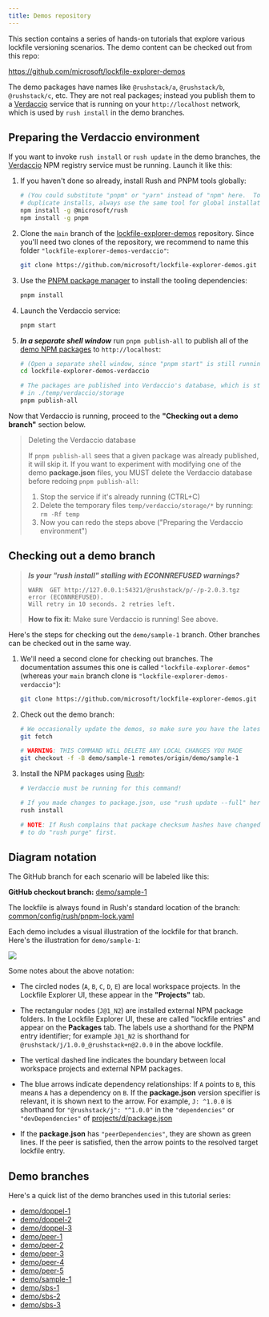 ```yaml
---
title: Demos repository
---
```


This section contains a series of hands-on tutorials that explore various lockfile versioning scenarios.
The demo content can be checked out from this repo:

https://github.com/microsoft/lockfile-explorer-demos

The demo packages have names like `@rushstack/a`, `@rushstack/b`, `@rushstack/c`, etc.
They are not real packages; instead you publish them to a [Verdaccio](https://verdaccio.org/) service
that is running on your `http://localhost` network, which is used by `rush install` in the demo branches.

## Preparing the Verdaccio environment

If you want to invoke `rush install` or `rush update` in the demo branches, the [Verdaccio](https://verdaccio.org/)
NPM registry service must be running. Launch it like this:

1. If you haven't done so already, install Rush and PNPM tools globally:

   ```bash
   # (You could substitute "pnpm" or "yarn" instead of "npm" here.  To avoid confusing
   # duplicate installs, always use the same tool for global installations!)
   npm install -g @microsoft/rush
   npm install -g pnpm
   ```

2. Clone the `main` branch of the [lockfile-explorer-demos](https://github.com/microsoft/lockfile-explorer-demos)
   repository. Since you'll need two clones of the repository, we recommend to name this folder
   `"lockfile-explorer-demos-verdaccio"`:
   ```bash
   git clone https://github.com/microsoft/lockfile-explorer-demos.git lockfile-explorer-demos-verdaccio
   ```
3. Use the [PNPM package manager](https://pnpm.io/) to install the tooling dependencies:
   ```bash
   pnpm install
   ```
4. Launch the Verdaccio service:
   ```bash
   pnpm start
   ```
5. **_In a separate shell window_** run `pnpm publish-all` to publish all of the
   [demo NPM packages](https://github.com/microsoft/lockfile-explorer-demos/tree/main/demo-packages)
   to `http://localhost`:

   ```bash
   # (Open a separate shell window, since "pnpm start" is still running from step 3)
   cd lockfile-explorer-demos-verdaccio

   # The packages are published into Verdaccio's database, which is stored
   # in ./temp/verdaccio/storage
   pnpm publish-all
   ```

Now that Verdaccio is running, proceed to the **"Checking out a demo branch"** section below.

> Deleting the Verdaccio database
>
> If `pnpm publish-all` sees that a given package was already published, it will skip it.
> If you want to experiment with modifying one of the demo **package.json** files,
> you MUST delete the Verdaccio database before redoing `pnpm publish-all`:
>
> 1. Stop the service if it's already running (CTRL+C)
> 2. Delete the temporary files `temp/verdaccio/storage/*` by running: `rm -Rf temp`
> 3. Now you can redo the steps above ("Preparing the Verdaccio environment")

## Checking out a demo branch

> **_Is your "rush install" stalling with ECONNREFUSED warnings?_**
>
> ```
> WARN  GET http://127.0.0.1:54321/@rushstack/p/-/p-2.0.3.tgz error (ECONNREFUSED).
> Will retry in 10 seconds. 2 retries left.
> ```
>
> **How to fix it:** Make sure Verdaccio is running! See above.

Here's the steps for checking out the `demo/sample-1` branch. Other branches can be checked out
in the same way.

1. We'll need a second clone for checking out branches. The documentation assumes this one is
   called `"lockfile-explorer-demos"` (whereas your `main` branch clone is `"lockfile-explorer-demos-verdaccio"`):

   ```bash
   git clone https://github.com/microsoft/lockfile-explorer-demos.git lockfile-explorer-demos
   ```

2. Check out the demo branch:

   ```bash
   # We occasionally update the demos, so make sure you have the latest branch
   git fetch

   # WARNING: THIS COMMAND WILL DELETE ANY LOCAL CHANGES YOU MADE
   git checkout -f -B demo/sample-1 remotes/origin/demo/sample-1
   ```

3. Install the NPM packages using [Rush](@rushjs/):

   ```bash
   # Verdaccio must be running for this command!

   # If you made changes to package.json, use "rush update --full" here instead
   rush install

   # NOTE: If Rush complains that package checksum hashes have changed, you may need
   # to do "rush purge" first.
   ```

## Diagram notation

The GitHub branch for each scenario will be labeled like this:

**GitHub checkout branch:** [demo/sample-1](https://github.com/microsoft/lockfile-explorer-demos/tree/demo/sample-1)

The lockfile is always found in Rush's standard location of the branch:
[common/config/rush/pnpm-lock.yaml](https://github.com/microsoft/lockfile-explorer-demos/blob/demo/sample-1/common/config/rush/pnpm-lock.yaml)

Each demo includes a visual illustration of the lockfile for that branch. Here's the illustration for `demo/sample-1`:

<a className='no-external-link-icon'
href="https://raw.githubusercontent.com/microsoft/lockfile-explorer-demos/demo/sample-1/common/images/lfx-demo-sample-1.svg"><img
src="https://raw.githubusercontent.com/microsoft/lockfile-explorer-demos/demo/sample-1/common/images/lfx-demo-sample-1.svg"
/></a><br/>

Some notes about the above notation:

- The circled nodes (`A`, `B`, `C`, `D`, `E`) are local workspace projects.
  In the Lockfile Explorer UI, these appear in the **"Projects"** tab.

- The rectangular nodes (`J@1_N2`) are installed external NPM package folders.
  In the Lockfile Explorer UI, these are called "lockfile entries" and appear on the **Packages** tab.
  The labels use a shorthand for the PNPM entry identifier; for example `J@1_N2` is shorthand
  for `@rushstack/j/1.0.0_@rushstack+n@2.0.0` in the above lockfile.

- The vertical dashed line indicates the boundary between local workspace projects and external NPM packages.

- The blue arrows indicate dependency relationships: If `A` points to `B`, this means `A` has a dependency on `B`.
  If the **package.json** version specifier is relevant, it is shown next to the arrow.
  For example, `J: ^1.0.0` is shorthand for `"@rushstack/j": "^1.0.0"` in the `"dependencies"` or `"devDependencies"`
  of [projects/d/package.json](https://github.com/microsoft/lockfile-explorer-demos/blob/demo/sample-1/projects/d/package.json)

- If the **package.json** has `"peerDependencies"`, they are shown as green lines.
  If the peer is satisfied, then the arrow points to the resolved target lockfile entry.

## Demo branches

Here's a quick list of the demo branches used in this tutorial series:

- [demo/doppel-1](https://github.com/microsoft/lockfile-explorer-demos/tree/demo/doppel-1)
- [demo/doppel-2](https://github.com/microsoft/lockfile-explorer-demos/tree/demo/doppel-2)
- [demo/doppel-3](https://github.com/microsoft/lockfile-explorer-demos/tree/demo/doppel-3)
- [demo/peer-1](https://github.com/microsoft/lockfile-explorer-demos/tree/demo/peer-1)
- [demo/peer-2](https://github.com/microsoft/lockfile-explorer-demos/tree/demo/peer-2)
- [demo/peer-3](https://github.com/microsoft/lockfile-explorer-demos/tree/demo/peer-3)
- [demo/peer-4](https://github.com/microsoft/lockfile-explorer-demos/tree/demo/peer-4)
- [demo/peer-5](https://github.com/microsoft/lockfile-explorer-demos/tree/demo/peer-5)
- [demo/sample-1](https://github.com/microsoft/lockfile-explorer-demos/tree/demo/sample-1)
- [demo/sbs-1](https://github.com/microsoft/lockfile-explorer-demos/tree/demo/sbs-1)
- [demo/sbs-2](https://github.com/microsoft/lockfile-explorer-demos/tree/demo/sbs-2)
- [demo/sbs-3](https://github.com/microsoft/lockfile-explorer-demos/tree/demo/sbs-3)
